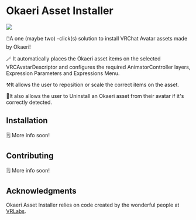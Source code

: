 # Okaeri Asset Installer
<img src="https://img.shields.io/badge/latest%20version-1.1.0-%23fdd2ed"/>

🖱️A one (maybe two) -click(s) solution to install VRChat Avatar assets made by Okaeri!

🪄 It automatically places the Okaeri asset items on the selected VRCAvatarDescriptor and configures the required AnimatorController layers, Expression Parameters and Expressions Menu.

⚒️It allows the user to reposition or scale the correct items on the asset.

🚮It also allows the user to Uninstall an Okaeri asset from their avatar if it's correctly detected.

## Installation
🗒️ More info soon!

## Contributing
🗒️ More info soon!

## Acknowledgments
Okaeri Asset Installer relies on code created by the wonderful people at [VRLabs](https://github.com/VRLabs).
